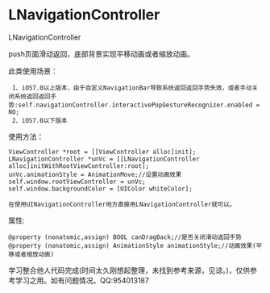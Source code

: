 # LNavigationController
LNavigationController

push页面滑动返回，底部背景实现平移动画或者缩放动画。

此类使用场景：

     1、iOS7.0以上版本，由于自定义NavigationBar导致系统返回返回手势失效，或者手动关闭系统返回返回手势:self.navigationController.interactivePopGestureRecognizer.enabled = NO;
     2、iOS7.0以下版本

使用方法：

    ViewController *root = [[ViewController alloc]init];
    LNavigationController *unVc = [[LNavigationController alloc]initWithRootViewController:root];
    unVc.animationStyle = AnimationMove;//设置动画效果
    self.window.rootViewController = unVc;
    self.window.backgroundColor = [UIColor whiteColor];
    
    在使用UINavigationController地方直接用LNavigationController就可以。
    
属性:

    @property (nonatomic,assign) BOOL canDragBack;//是否关闭滑动返回手势
    @property (nonatomic,assign) AnimationStyle animationStyle;//动画效果(平移或者缩放动画)
    
    
    
    
    

学习整合他人代码完成(时间太久刚想起整理，未找到参考来源，见谅。)，仅供参考学习之用。如有问题情况。QQ:954013187
